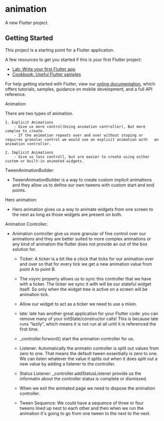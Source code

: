 # animation

A new Flutter project.

## Getting Started

This project is a starting point for a Flutter application.

A few resources to get you started if this is your first Flutter project:

- [Lab: Write your first Flutter app](https://flutter.dev/docs/get-started/codelab)
- [Cookbook: Useful Flutter samples](https://flutter.dev/docs/cookbook)

For help getting started with Flutter, view our
[online documentation](https://flutter.dev/docs), which offers tutorials,
samples, guidance on mobile development, and a full API reference.

Animation:

There are two types of animation.

    1. Explicit Animations
        - Give us more control(Using animation controller), But more complex to create.
        - If the animation repeats over and over without stoping or requires granular control we would use an explicit animation with   an animation controller.

    2. Implicit Animations
        - Give us less controll, but are easier to create using either custom or built-in animated widgets.

TweenAnimationBuilder:

- TweenAnimationBuilder is a way to create custom implicit animations and they allow us to define our own tweens with custom start and end points.

Hero animation:

- Hero animation gives us a way to animate widgets from one screen to the next as long as those widgets are present on both.


Animation Controller:

- Animation controller give us more granular of fine control over our animations and they are better suited to more complex animations or any kind of animation the flutter does not provide an out of the box solution for.
    - Ticker: A ticker is a bit like a clock that ticks for our animation over and over so that for every tick we get a new animation value from point A to point B. 
    - The vsync property allows us to sync this controller that we have with a ticker. The ticker we sync it with will be our stateful widget itself. So only when the widget tree is active on a screen will be animation tick.
    - Allow our widget to act as a ticker we need to use a mixin.
    - late: late has another great application for your Flutter code: you can remove many of your initState/constructor calls! This is because late runs “lazily”, which means it is not run at all until it is referenced the first time.
    - _controller.forword() start the animation controller for us.
    - Listener: Automatically the animatin controller is split out values from zero to one. That means the default tween essentially is zero to one. We can listen whatever the value it splits out when it does split out a new value by adding a listener to the controller.
    - Status Listener: _controller.addStatusListener provide us the informatin about the controller status is complete or dismissed.
    - When we exit the animated page we need to dispose the animation controller.

    - Tween Sequence: We could have a sequence of three or four tweens lined up next to each other and then when we run the animation it's going to go from one tween to the next to the next.

